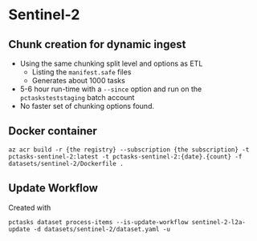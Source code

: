# Sentinel-2

## Chunk creation for dynamic ingest

- Using the same chunking split level and options as ETL
    - Listing the `manifest.safe` files
    - Generates about 1000 tasks
- 5-6 hour run-time with a `--since` option and run on the `pctasksteststaging` batch account
- No faster set of chunking options found.

## Docker container

```shell
az acr build -r {the registry} --subscription {the subscription} -t pctasks-sentinel-2:latest -t pctasks-sentinel-2:{date}.{count} -f datasets/sentinel-2/Dockerfile .
```

## Update Workflow

Created with

```
pctasks dataset process-items --is-update-workflow sentinel-2-l2a-update -d datasets/sentinel-2/dataset.yaml -u
```